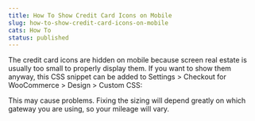 ```yaml
---
title: How To Show Credit Card Icons on Mobile
slug: how-to-show-credit-card-icons-on-mobile
cats: How To
status: published
---
```



  <p>
    The credit card icons are hidden on mobile because screen real estate is usually too small to properly display them. If you want to show them anyway, this CSS snippet can be added to Settings &gt; Checkout for WooCommerce &gt; Design &gt; Custom CSS:
    <script src="https://gist.github.com/clifgriffin/4bbe5da9b12b7f0d634730c7fa4d2d99.js" type="text/javascript"></script>
  </p>
  <p>
    This may cause problems. Fixing the sizing will depend greatly on which gateway you are using, so your mileage will vary.&nbsp;
  </p>
